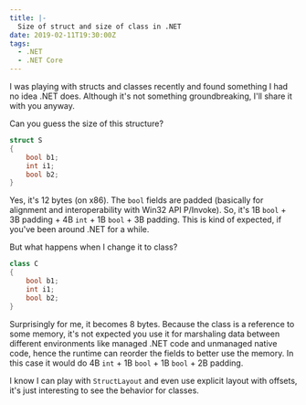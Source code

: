 ```yaml
---
title: |-
  Size of struct and size of class in .NET
date: 2019-02-11T19:30:00Z
tags:
  - .NET
  - .NET Core
---
```

I was playing with structs and classes recently and found something I had no idea .NET does. Although it's not something groundbreaking, I'll share it with you anyway.

<!-- excerpt -->

Can you guess the size of this structure?

```csharp
struct S
{
    bool b1;
    int i1;
    bool b2;
}
```

Yes, it's 12 bytes (on x86). The `bool` fields are padded (basically for alignment and interoperability with Win32 API P/Invoke). So, it's 1B `bool` + 3B padding + 4B `int` + 1B `bool` + 3B padding. This is kind of expected, if you've been around .NET for a while.

But what happens when I change it to class?

```csharp
class C
{
    bool b1;
    int i1;
    bool b2;
}
```

Surprisingly for me, it becomes 8 bytes. Because the class is a reference to some memory, it's not expected you use it for marshaling data between different environments like managed .NET code and unmanaged native code, hence the runtime can reorder the fields to better use the memory. In this case it would do 4B `int` + 1B `bool` + 1B `bool` + 2B padding.

I know I can play with `StructLayout` and even use explicit layout with offsets, it's just interesting to see the behavior for classes.